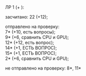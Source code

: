 ЛР 1 (+ ):  

засчитано: 22 (+12);  

отправлено на проверку:  
7* (+10, есть вопросы);  
9* (+6, сравнить CPU и GPU);  
12* (+12, есть вопрос);  
14* (+1, ЕСТЬ ВОПРОС);  
15* (+1, ЕСТЬ ВОПРОС);  
2* (+6, сравнить CPU и GPU);  

не отправлено на проверку: 8*, 11*
